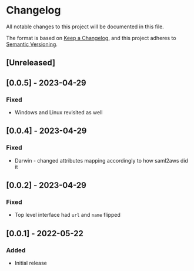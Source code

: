 # Changelog

All notable changes to this project will be documented in this file.

The format is based on [Keep a Changelog](https://keepachangelog.com/en/1.0.0/),
and this project adheres to [Semantic Versioning](https://semver.org/spec/v2.0.0.html).

## [Unreleased]

## [0.0.5] - 2023-04-29

### Fixed

- Windows and Linux revisited as well

## [0.0.4] - 2023-04-29

### Fixed

- Darwin - changed attributes mapping accordingly to how saml2aws did it

## [0.0.2] - 2023-04-29

### Fixed

- Top level interface had `url` and `name` flipped

## [0.0.1] - 2022-05-22

### Added

- Initial release
